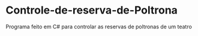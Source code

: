 # Controle-de-reserva-de-Poltrona
Programa feito em C# para controlar as reservas de poltronas de um teatro 
